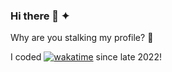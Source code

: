 ### Hi there 👋 ✦
Why are you stalking my profile? 🧐

I coded [![wakatime](https://wakatime.com/badge/user/a1beecb1-c327-4a8a-9f8a-ca58edd390ac.svg)](https://wakatime.com/@a1beecb1-c327-4a8a-9f8a-ca58edd390ac)
since late 2022!
<!--
**arnism1/arnism1** is a ✨ _special_ ✨ repository because its `README.md` (this file) appears on your GitHub profile.

Here are some ideas to get you started:

- 🔭 I’m currently working on ...
- 🌱 I’m currently learning ...
- 👯 I’m looking to collaborate on ...
- 🤔 I’m looking for help with ...
- 💬 Ask me about ...
- 📫 How to reach me: ...
- 😄 Pronouns: ...
- ⚡ Fun fact: ...
-->
